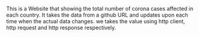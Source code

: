 This is a Website that showing the total number of corona cases affected in each country. 
It takes the data from a github URL and updates upon each time when the actual data changes. 
we takes the value using http client, http request and http response respectively.
